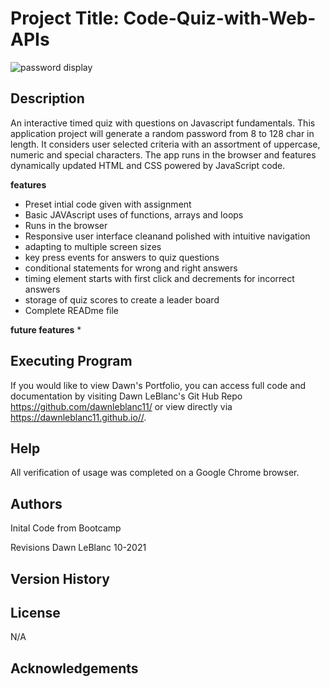
# Project Title: Code-Quiz-with-Web-APIs
![password display](assets/)
## Description
An interactive timed quiz with questions on Javascript fundamentals.  This application project will generate a random password from 8 to 128 char in length.  It considers user selected criteria with an assortment of uppercase, numeric and special characters. The app runs in the browser and features dynamically updated HTML and CSS powered by JavaScript code. 

**features**
 * Preset intial code given with assignment
 * Basic JAVAscript uses of functions, arrays and loops
 * Runs in the browser
 * Responsive user interface cleanand polished with intuitive navigation 
 * adapting to multiple screen sizes
 * key press events for answers to quiz questions
 * conditional statements for wrong and right answers
 * timing element starts with first click and decrements for incorrect answers
 * storage of quiz scores to create a leader board
 * Complete READme file
 

**future features**
 * 


## Executing Program
If you would like to view Dawn's Portfolio, you can access full code and documentation by visiting Dawn LeBlanc's Git Hub Repo https://github.com/dawnleblanc11/ or view directly via https://dawnleblanc11.github.io//.

## Help
All verification of usage was completed on a Google Chrome browser.

## Authors
Inital Code from Bootcamp

Revisions Dawn LeBlanc 10-2021

## Version History


## License
N/A

## Acknowledgements

